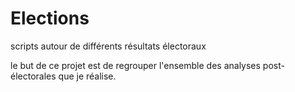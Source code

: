 # Elections
scripts autour de différents résultats électoraux

le but de ce projet est de regrouper l'ensemble des analyses post-électorales que je réalise.
